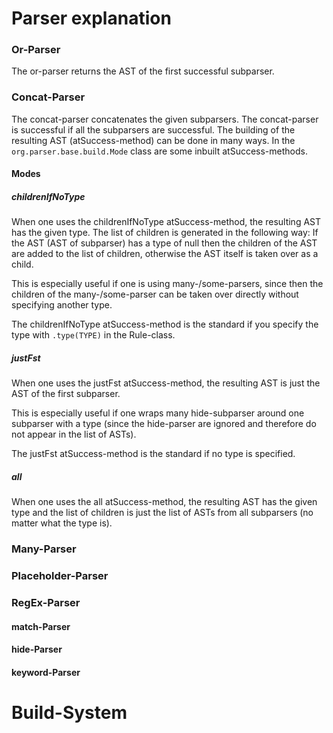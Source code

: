 # Parser explanation

### Or-Parser
The or-parser returns the AST of the first successful subparser.

### Concat-Parser
The concat-parser concatenates the given subparsers. The concat-parser is successful
if all the subparsers are successful. The building of the resulting AST (atSuccess-method) 
can be done in many ways. In the ``org.parser.base.build.Mode`` class are some inbuilt atSuccess-methods.

#### Modes
##### childrenIfNoType
When one uses the childrenIfNoType atSuccess-method, the resulting AST has the given type.
The list of children is generated in the following way: If the AST (AST of subparser) has a type of null then the
children of the AST are added to the list of children, otherwise the AST itself is taken over as a child.

This is especially useful if one is using many-/some-parsers, since then the children of the
many-/some-parser can be taken over directly without specifying another type.

The childrenIfNoType atSuccess-method is the standard if you specify the type with ``.type(TYPE)`` in the Rule-class.

##### justFst
When one uses the justFst atSuccess-method, the resulting AST is just the AST of the first subparser.

This is especially useful if one wraps many hide-subparser around one subparser with a type (since the 
hide-parser are ignored and therefore do not appear in the list of ASTs).

The justFst atSuccess-method is the standard if no type is specified.

##### all
When one uses the all atSuccess-method, the resulting AST has the given type and the list of children
is just the list of ASTs from all subparsers (no matter what the type is).


### Many-Parser

### Placeholder-Parser

### RegEx-Parser
#### match-Parser
#### hide-Parser
#### keyword-Parser

# Build-System